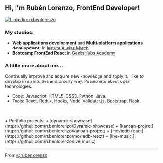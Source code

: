 ## Hi, I'm Rubén Lorenzo, FrontEnd Developer!

[![Linkedin: rubenlorenzo](https://img.shields.io/badge/-rubenlorenzo-blue?style=flat-square&logo=Linkedin&logoColor=white&link=https://www.linkedin.com/in/ruben-lorenzo-2902a/)](https://www.linkedin.com/in/ruben-lorenzo-2902a/)

### My studies:
+ **Web applications development** and **Multi-platform applications development**, in [Instute Ausiàs March](http://www.iam.cat)</br>
+ **Bootcamp FrontEnd React** in [GeeksHubs Academy](https://geekshubsacademy.com/)


###  A little more about me...  
Continually improve and acquire new knowledge and apply it. I like to develop in an intuitive and orderly way. Passionate about open technologies. 
+ Code: Javascript, HTML5, CSS3, Python, Java.
+ Tools: React, Redux, Hooks, Node, Validator.js, Bootstrap, Flask.
</br>
</br>
+ Portfolio projects:
  +  [dynamic-showcase](https://github.com/rubenlorenzo/Dynamic-showcase)
  +  [kanban-project](https://github.com/rubenlorenzo/kanban-project)
  +  [moviedb-react](https://github.com/rubenlorenzo/moviedb-react)
  +  [live-music.](https://github.com/rubenlorenzo/live-music)

---

 From [@rubenlorenzo](https://github.com/rubenlorenzo)